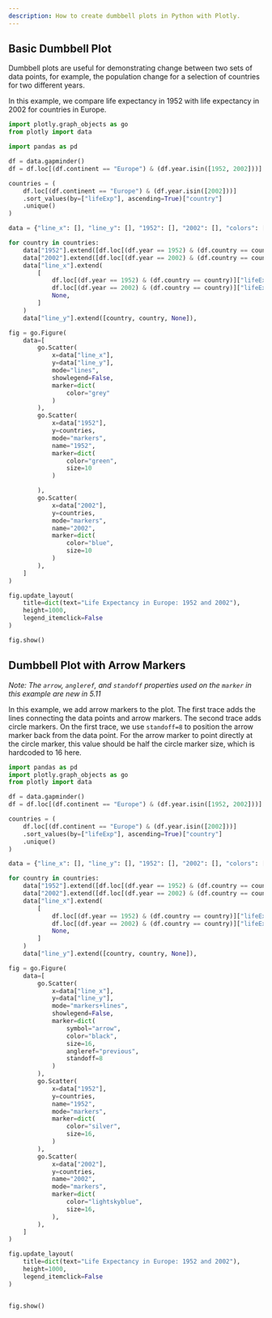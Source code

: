 ```yaml
---
description: How to create dumbbell plots in Python with Plotly.
---
```

## Basic Dumbbell Plot


Dumbbell plots are useful for demonstrating change between two sets of data points, for example, the population change for a selection of countries for two different years.

In this example, we compare life expectancy in 1952 with life expectancy in 2002 for countries in Europe.

```python
import plotly.graph_objects as go
from plotly import data

import pandas as pd

df = data.gapminder()
df = df.loc[(df.continent == "Europe") & (df.year.isin([1952, 2002]))]

countries = (
    df.loc[(df.continent == "Europe") & (df.year.isin([2002]))]
    .sort_values(by=["lifeExp"], ascending=True)["country"]
    .unique()
)

data = {"line_x": [], "line_y": [], "1952": [], "2002": [], "colors": [], "years": [], "countries": []}

for country in countries:
    data["1952"].extend([df.loc[(df.year == 1952) & (df.country == country)]["lifeExp"].values[0]])
    data["2002"].extend([df.loc[(df.year == 2002) & (df.country == country)]["lifeExp"].values[0]])
    data["line_x"].extend(
        [
            df.loc[(df.year == 1952) & (df.country == country)]["lifeExp"].values[0],
            df.loc[(df.year == 2002) & (df.country == country)]["lifeExp"].values[0],
            None,
        ]
    )
    data["line_y"].extend([country, country, None]),

fig = go.Figure(
    data=[
        go.Scatter(
            x=data["line_x"],
            y=data["line_y"],
            mode="lines",
            showlegend=False,
            marker=dict(
                color="grey"
            )
        ),
        go.Scatter(
            x=data["1952"],
            y=countries,
            mode="markers",
            name="1952",
            marker=dict(
                color="green",
                size=10
            )

        ),
        go.Scatter(
            x=data["2002"],
            y=countries,
            mode="markers",
            name="2002",
            marker=dict(
                color="blue",
                size=10
            )
        ),
    ]
)

fig.update_layout(
    title=dict(text="Life Expectancy in Europe: 1952 and 2002"),
    height=1000,
    legend_itemclick=False
)

fig.show()

```

## Dumbbell Plot with Arrow Markers

*Note: The `arrow`, `angleref`, and `standoff` properties used on the `marker` in this example are new in 5.11*

In this example, we add arrow markers to the plot. The first trace adds the lines connecting the data points and arrow markers.
The second trace adds circle markers. On the first trace, we use `standoff=8` to position the arrow marker back from the data point.
For the arrow marker to point directly at the circle marker, this value should be half the circle marker size, which is hardcoded to 16 here.

```python
import pandas as pd
import plotly.graph_objects as go
from plotly import data

df = data.gapminder()
df = df.loc[(df.continent == "Europe") & (df.year.isin([1952, 2002]))]

countries = (
    df.loc[(df.continent == "Europe") & (df.year.isin([2002]))]
    .sort_values(by=["lifeExp"], ascending=True)["country"]
    .unique()
)

data = {"line_x": [], "line_y": [], "1952": [], "2002": [], "colors": [], "years": [], "countries": []}

for country in countries:
    data["1952"].extend([df.loc[(df.year == 1952) & (df.country == country)]["lifeExp"].values[0]])
    data["2002"].extend([df.loc[(df.year == 2002) & (df.country == country)]["lifeExp"].values[0]])
    data["line_x"].extend(
        [
            df.loc[(df.year == 1952) & (df.country == country)]["lifeExp"].values[0],
            df.loc[(df.year == 2002) & (df.country == country)]["lifeExp"].values[0],
            None,
        ]
    )
    data["line_y"].extend([country, country, None]),

fig = go.Figure(
    data=[
        go.Scatter(
            x=data["line_x"],
            y=data["line_y"],
            mode="markers+lines",
            showlegend=False,
            marker=dict(
                symbol="arrow",
                color="black",
                size=16,
                angleref="previous",
                standoff=8
            )
        ),
        go.Scatter(
            x=data["1952"],
            y=countries,
            name="1952",
            mode="markers",
            marker=dict(
                color="silver",
                size=16,
            )
        ),
        go.Scatter(
            x=data["2002"],
            y=countries,
            name="2002",
            mode="markers",
            marker=dict(
                color="lightskyblue",
                size=16,
            ),
        ),
    ]
)

fig.update_layout(
    title=dict(text="Life Expectancy in Europe: 1952 and 2002"),
    height=1000,
    legend_itemclick=False
)


fig.show()

```
